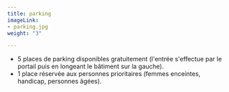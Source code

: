```yaml
---
title: parking
imageLink:
- parking.jpg
weight: "3"

---
```

* 5 places de parking disponibles gratuitement (l'entrée s'effectue par le portail puis en longeant le bâtiment sur la gauche).
* 1 place réservée aux personnes prioritaires (femmes enceintes, handicap, personnes âgées).
